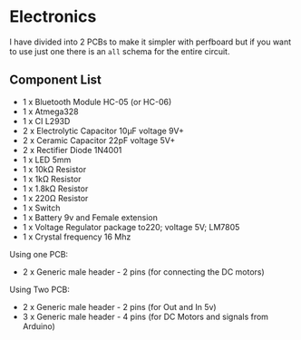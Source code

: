 # Electronics

I have divided into 2 PCBs to make it simpler with perfboard but if you want to use just one there is an `all` schema for the entire circuit.

## Component List
* 1 x	Bluetooth Module HC-05 (or HC-06)
* 1 x	Atmega328
* 1 x	CI L293D
* 2 x	Electrolytic Capacitor 10μF voltage 9V+
* 2 x	Ceramic Capacitor	22pF voltage 5V+
* 2 x	Rectifier Diode	1N4001
* 1 x	LED 5mm
* 1 x	10kΩ Resistor
* 1 x	1kΩ Resistor
* 1 x	1.8kΩ Resistor
* 1 x	220Ω Resistor
* 1 x	Switch
* 1 x	Battery 9v and Female extension
* 1 x	Voltage Regulator	package to220; voltage 5V; LM7805
* 1 x	Crystal frequency 16 Mhz

Using one PCB: 
* 2 x	Generic male header - 2 pins (for connecting the DC motors)

Using Two PCB:
* 2 x	Generic male header - 2 pins (for Out and In 5v)
* 3 x	Generic male header - 4 pins (for DC Motors and signals from Arduino)
